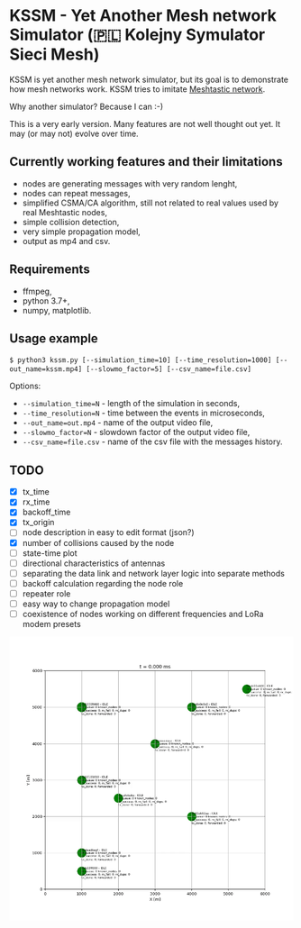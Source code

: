 # KSSM - Yet Another Mesh network Simulator (🇵🇱 Kolejny Symulator Sieci Mesh)

KSSM is yet another mesh network simulator, but its goal is to demonstrate how mesh networks work. KSSM tries to imitate [Meshtastic network](https://meshtastic.org/).

Why another simulator? Because I can :-)

This is a very early version. Many features are not well thought out yet. It may (or may not) evolve over time.

## Currently working features and their limitations
- nodes are generating messages with very random lenght,
- nodes can repeat messages,
- simplified CSMA/CA algorithm, still not related to real values used by real Meshtastic nodes,
- simple collision detection,
- very simple propagation model,
- output as mp4 and csv.

## Requirements
- ffmpeg,
- python 3.7+,
- numpy, matplotlib.

## Usage example
```
$ python3 kssm.py [--simulation_time=10] [--time_resolution=1000] [--out_name=kssm.mp4] [--slowmo_factor=5] [--csv_name=file.csv]
```
Options:
- `--simulation_time=N` - length of the simulation in seconds,
- `--time_resolution=N` - time between the events in microseconds,
- `--out_name=out.mp4` - name of the output video file,
- `--slowmo_factor=N` - slowdown factor of the output video file,
- `--csv_name=file.csv` - name of the csv file with the messages history.

## TODO
* [x] tx_time
* [x] rx_time
* [x] backoff_time
* [x] tx_origin
* [ ] node description in easy to edit format (json?)
* [x] number of collisions caused by the node
* [ ] state-time plot
* [ ] directional characteristics of antennas
* [ ] separating the data link and network layer logic into separate methods
* [ ] backoff calculation regarding the node role
* [ ] repeater role
* [ ] easy way to change propagation model
* [ ] coexistence of nodes working on different frequencies and LoRa modem presets

![Example](example.gif)
